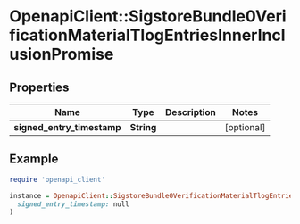 # OpenapiClient::SigstoreBundle0VerificationMaterialTlogEntriesInnerInclusionPromise

## Properties

| Name | Type | Description | Notes |
| ---- | ---- | ----------- | ----- |
| **signed_entry_timestamp** | **String** |  | [optional] |

## Example

```ruby
require 'openapi_client'

instance = OpenapiClient::SigstoreBundle0VerificationMaterialTlogEntriesInnerInclusionPromise.new(
  signed_entry_timestamp: null
)
```

